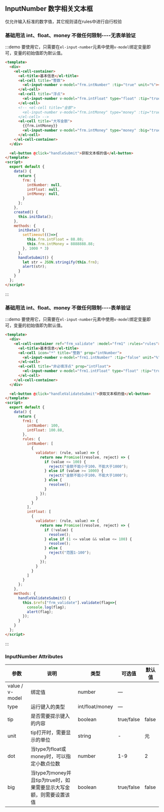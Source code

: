 ## InputNumber 数字相关文本框

仅允许输入标准的数字值，其它规则请在rules中进行自行校验

### 基础用法 int、float、money 不做任何限制----无表单验证

:::demo 要使用它，只需要在`el-input-number`元素中使用`v-model`绑定变量即可，变量的初始值即为默认值。
```html
<template>
  <div>
    <el-cell-container>
      <el-title>基本信息</el-title>
      <el-cell title="整数">
        <el-input-number v-model="frm.intNumber" :tip="true" unit="%"></el-input-number>
      </el-cell>
      <el-cell title="浮点">
        <el-input-number v-model="frm.intFloat" type="float" :tip="true" :dot="3"></el-input-number>
      </el-cell>
      <!-- <el-cell title="金额">
        <el-input-number v-model="frm.intMoney" type="money" :tip="true" :dot="3" unit="万元"></el-input-number>
      </el-cell> -->
      <el-cell title="大写金额">
        {{frm.intMoney}}
        <el-input-number v-model="frm.intMoney" type="money" :big="true" :tip="true" :dot="3" unit="万元"></el-input-number>
      </el-cell>
    </el-cell-container>
  </div>
  
  <el-button @click="handleSubmit">获取文本框的值</el-button>
</template>
<script>
  export default {
    data() {
      return {
        frm: {
          intNumber: null,
          intFloat: null,
          intMoney: null,
        }
      };
    },
    created() {
      this.initData();
    },
    methods: {
      initData() {
        setTimeout(()=>{
          this.frm.intFloat = 88.88;
          this.frm.intMoney = 8888888.88;
        }, 1000 * 3)
      },
      handleSubmit() {
        let str = JSON.stringify(this.frm);
        alert(str);
      }
    }
  };
</script>
```
:::


### 基础用法 int、float、money 不做任何限制----表单验证

:::demo 要使用它，只需要在`el-input-number`元素中使用`v-model`绑定变量即可，变量的初始值即为默认值。
```html
<template>
  <div>
    <el-cell-container ref="frm_validate" :model="frm1" :rules="rules">
      <el-title>基本信息</el-title>
      <el-cell icon="*" title="整数" prop="intNumber">
        <el-input-number v-model="frm1.intNumber" :tip="false" unit="%"></el-input-number>
      </el-cell>
      <el-cell title="非必填浮点" prop="intFloat">
        <el-input-number v-model="frm1.intFloat" type="float" :tip="true" :dot="3"></el-input-number>
      </el-cell>
    </el-cell-container>
  </div>
  
  <el-button @click="handleValidateSubmit">获取文本框的值</el-button>
</template>
<script>
  export default {
    data() {
      return {
        frm1: {
          intNumber: 100,
          intFloat: 100.88,
        },
        rules: {
          intNumber: [
            {
              validator: (rule, value) => {
                return new Promise((resolve, reject) => {
                  if (value <= 100) {
                    reject("金额不能小于100，不能大于1000"); 
                  } else if (value >= 1000) {
                    reject("金额不能小于100，不能大于1000"); 
                  } else {
                    resolve();
                  }
                });
              }
            }
          ],
          intFloat: [
            {
              validator: (rule, value) => {
                return new Promise((resolve, reject) => {
                  if (!value) {
                    resolve();
                  } else if (1 <= value && value <= 100) {
                    resolve();
                  } else {
                    reject("范围1-100"); 
                  }
                });
              }
            }
          ]
        }
      };
    },
    methods: {
      handleValidateSubmit() {
        this.$refs["frm_validate"].validate(flag=>{
          console.log(flag);
          alert(flag);
        });
      }
    }
  };
</script>
```
:::






### InputNumber Attributes
| 参数      | 说明          | 类型      | 可选值                           | 默认值  |
|----------|-------------- |----------|--------------------------------  |-------- |
| value / v-model    | 绑定值         | number | — |  |
| type      | 运行键入的类型 | int/float/money | — |  |
| tip      | 是否需要提示键入的内容 | boolean | true/false | false |
| unit      | tip打开时，需要显示的单位 | string | -|元|
| dot     | 当type为float或money时，可以指定小数点位数 | number | 1-9| 2|
| big     | 当type为money并且tip为true时，如果需要显示大写金额，则需要设置该值|boolean|true/false|false|